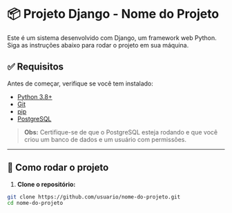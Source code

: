 # 📦 Projeto Django - Nome do Projeto

Este é um sistema desenvolvido com Django, um framework web Python. Siga as instruções abaixo para rodar o projeto em sua máquina.

## ✅ Requisitos

Antes de começar, verifique se você tem instalado:

- [Python 3.8+](https://www.python.org/downloads/)
- [Git](https://git-scm.com/)
- [pip](https://pip.pypa.io/en/stable/)
- [PostgreSQL](https://www.postgresql.org/download/)

> **Obs:** Certifique-se de que o PostgreSQL esteja rodando e que você criou um banco de dados e um usuário com permissões.

---

## 🚀 Como rodar o projeto

1. **Clone o repositório:**

```bash
git clone https://github.com/usuario/nome-do-projeto.git
cd nome-do-projeto
```
